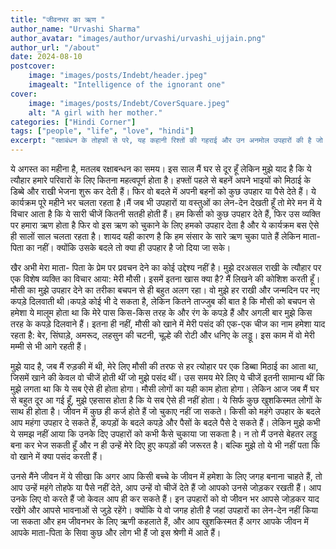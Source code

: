 ```yaml
---
title: "जीवनभर का ऋण "
author_name: "Urvashi Sharma"
author_avatar: "images/author/urvashi/urvashi_ujjain.png"
author_url: "/about"
date: 2024-08-10
postcover:
    image: "images/posts/Indebt/header.jpeg"
    imagealt: "Intelligence of the ignorant one"
cover:
    image: "images/posts/Indebt/CoverSquare.jpeg"
    alt: "A girl with her mother."
categories: ["Hindi Corner"]
tags: ["people", "life", "love", "hindi"]
excerpt: "रक्षाबंधन के तोहफों से परे, यह कहानी रिश्तों की गहराई और उन अनमोल उपहारों की है जो केवल सच्चे प्यार और समझ से दिए जाते हैं। ऐसे उपहार जो जीवनभर के लिए कृतज्ञता और यादों का पुल बन जाते हैं।"
---
```

ये अगस्त का महीना है, मतलब रक्षाबन्धन का समय। इस साल मैं घर से दूर हूँ लेकिन मुझे याद है कि ये त्यौहार हमारे परिवारों के लिए कितना महत्वपूर्ण होता है। हफ्तों पहले से बहनें अपने भाइयों को मिठाई के डिब्बे और राखी भेजना शुरू कर देती हैं। फिर वो बदले में अपनी बहनों को कुछ उपहार या पैसे देते हैं। ये कार्यक्रम पूरे महीने भर चलता रहता है।मैं जब भी उपहारों या वस्तुओं का लेन-देन देखती हूँ तो मेरे मन में ये विचार आता है कि ये सारी चीजें कितनी सतही होती हैं। हम किसी को कुछ उपहार देते हैं, फिर उस व्यक्ति पर हमारा ऋण होता है फिर वो इस ऋण को चुकाने के लिए हमको उपहार देता है और ये कार्यक्रम बस ऐसे ही सालों साल चलता रहता है। शायद यही कारण है कि हम संसार के सारे ऋण चुका पाते हैं लेकिन माता-पिता का नहीं। क्योंकि उसके बदले तो क्या ही उपहार है जो दिया जा सके। 

खैर अभी मेरा माता- पिता के प्रेम पर प्रवचन देने का कोई उद्देश्य नहीं है। मुझे दरअसल राखी के त्यौहार पर एक विशेष व्यक्ति का विचार आया: मेरी मौसी। इसमें इतना खास क्या है? मैं लिखने की कोशिश करती हूँ। मौसी का मुझे उपहार देने का तरीका बचपन से ही बहुत अलग रहा। वो मुझे हर राखी और जन्मदिन पर नए कपड़े दिलवाती थी।कपड़े कोई भी दे सकता है, लेकिन कितने ताज्जुब की बात है कि मौसी को बचपन से हमेशा ये मालूम होता था कि मेरे पास किस-किस तरह के और रंग के कपड़े हैं और अगली बार मुझे किस तरह के कपड़े दिलवाने हैं। इतना ही नहीं, मौसी को खाने में मेरी पसंद की एक-एक चीज का नाम हमेशा याद रहता है: बेर, सिंघाड़े, अमरूद, लहसुन की चटनी, चूल्हे की रोटी और धनिए के लड्डू। इस काम में वो मेरी मम्मी से भी आगे रहती हैं। 

मुझे याद है, जब मैं रुड़की में थी, मेरे लिए मौसी की तरफ से हर त्योहार पर एक डिब्बा मिठाई का आता था, जिसमें खाने की केवल वो चीजें होती थीं जो मुझे पसंद थीं। उस समय मेरे लिए ये चीजें इतनी सामान्य थीं कि मुझे लगता था कि ये सब ऐसे ही होता होगा। मौसी लोगों का यही काम होता होगा। लेकिन आज जब मैं घर से बहुत दूर आ गई हूँ, मुझे एहसास होता है कि ये सब ऐसे ही नहीं होता। ये सिर्फ कुछ खुशकिस्मत लोगों के साथ ही होता है। जीवन में कुछ ही कर्ज होते हैं जो चुकाए नहीं जा सकते। किसी को महंगे उपहार के बदले आप महंगा उपहार दे सकते हैं, कपड़ों के बदले कपड़े और पैसों के बदले पैसे दे सकते हैं। लेकिन मुझे कभी ये समझ नहीं आया कि उनके दिए उपहारों को कभी कैसे चुकाया जा सकता है। न तो मैं उनसे बेहतर लड्डू बना कर भेज सकती हूँ और न ही उन्हें मेरे दिए हुए कपड़ों की जरूरत है। बल्कि मुझे तो ये भी नहीं पता कि वो खाने में क्या पसंद करती हैं। 

उनसे मैंने जीवन में ये सीखा कि अगर आप किसी बच्चे के जीवन में हमेशा के लिए जगह बनाना चाहते हैं, तो आप उन्हें महंगे तोहफे या पैसे नहीं देते, आप उन्हें वो चीजें देते हैं जो आपको उनसे जोड़कर रखती हैं। आप उनके लिए वो करते हैं जो केवल आप ही कर सकते हैं। इन उपहारों को वो जीवन भर आपसे जोड़कर याद रखेंगे और आपसे भावनाओं से जुड़े रहेंगे। क्योंकि ये वो जगह होती है जहां उपहारों का लेन-देन नहीं किया जा सकता और हम जीवनभर के लिए ऋणी कहलाते हैं, और आप खुशकिस्मत हैं अगर आपके जीवन में आपके माता-पिता के सिवा कुछ और लोग भी हैं जो इस श्रेणी में आते हैं।